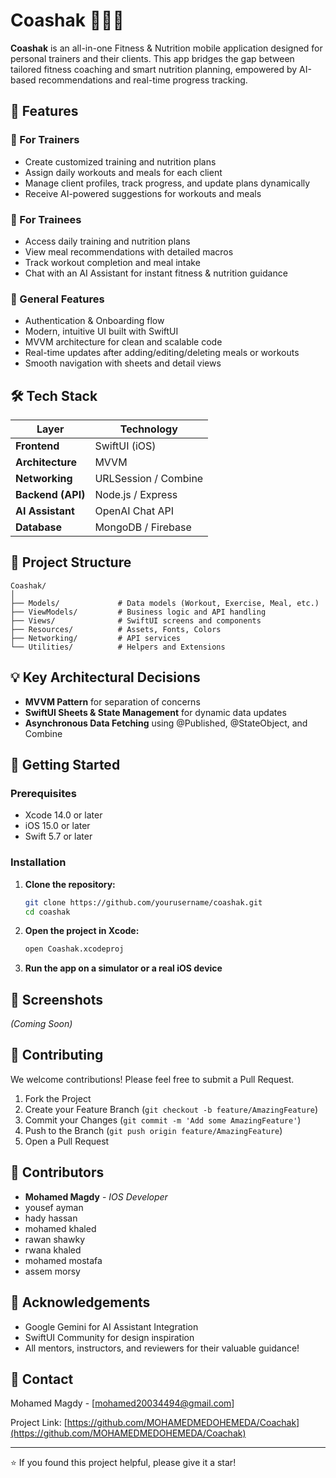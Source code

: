 # Coashak 🏋️‍♂️🥗

**Coashak** is an all-in-one Fitness & Nutrition mobile application designed for personal trainers and their clients. This app bridges the gap between tailored fitness coaching and smart nutrition planning, empowered by AI-based recommendations and real-time progress tracking.

## 📱 Features

### 🔹 For Trainers
- Create customized training and nutrition plans
- Assign daily workouts and meals for each client
- Manage client profiles, track progress, and update plans dynamically
- Receive AI-powered suggestions for workouts and meals

### 🔹 For Trainees
- Access daily training and nutrition plans
- View meal recommendations with detailed macros
- Track workout completion and meal intake
- Chat with an AI Assistant for instant fitness & nutrition guidance

### 🔹 General Features
- Authentication & Onboarding flow
- Modern, intuitive UI built with SwiftUI
- MVVM architecture for clean and scalable code
- Real-time updates after adding/editing/deleting meals or workouts
- Smooth navigation with sheets and detail views

## 🛠️ Tech Stack

| Layer              | Technology                     |
|-------------------|-------------------------------|
| **Frontend**       | SwiftUI (iOS)                |
| **Architecture**   | MVVM                         |
| **Networking**     | URLSession / Combine         |
| **Backend (API)**  | Node.js / Express            |
| **AI Assistant**   | OpenAI Chat API              |
| **Database**       | MongoDB / Firebase           |

## 📂 Project Structure

```
Coashak/
│
├── Models/             # Data models (Workout, Exercise, Meal, etc.)
├── ViewModels/         # Business logic and API handling
├── Views/              # SwiftUI screens and components
├── Resources/          # Assets, Fonts, Colors
├── Networking/         # API services
└── Utilities/          # Helpers and Extensions
```

## 💡 Key Architectural Decisions

- **MVVM Pattern** for separation of concerns
- **SwiftUI Sheets & State Management** for dynamic data updates
- **Asynchronous Data Fetching** using @Published, @StateObject, and Combine

## 🚀 Getting Started

### Prerequisites
- Xcode 14.0 or later
- iOS 15.0 or later
- Swift 5.7 or later

### Installation

1. **Clone the repository:**
   ```bash
   git clone https://github.com/yourusername/coashak.git
   cd coashak
   ```

2. **Open the project in Xcode:**
   ```bash
   open Coashak.xcodeproj
   ```

3. **Run the app on a simulator or a real iOS device**

## 🎨 Screenshots

*(Coming Soon)*

## 🤝 Contributing

We welcome contributions! Please feel free to submit a Pull Request.

1. Fork the Project
2. Create your Feature Branch (`git checkout -b feature/AmazingFeature`)
3. Commit your Changes (`git commit -m 'Add some AmazingFeature'`)
4. Push to the Branch (`git push origin feature/AmazingFeature`)
5. Open a Pull Request

## 👥 Contributors

- **Mohamed Magdy** - *IOS Developer*
- yousef ayman
- hady hassan
- mohamed khaled
- rawan shawky
- rwana khaled
- mohamed mostafa
- assem morsy


## 🙌 Acknowledgements

- Google Gemini for AI Assistant Integration
- SwiftUI Community for design inspiration
- All mentors, instructors, and reviewers for their valuable guidance!

## 📧 Contact

Mohamed Magdy - [mohamed20034494@gmail.com]

Project Link: [https://github.com/MOHAMEDMEDOHEMEDA/Coachak](https://github.com/MOHAMEDMEDOHEMEDA/Coachak)

---

⭐ If you found this project helpful, please give it a star!
